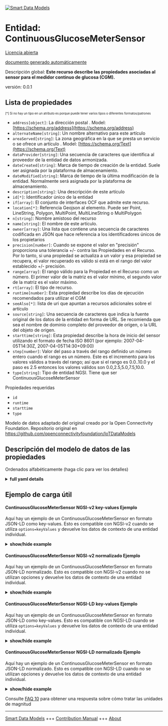 <!-- 10-Header -->  
[![Smart Data Models](https://smartdatamodels.org/wp-content/uploads/2022/01/SmartDataModels_logo.png "Logo")](https://smartdatamodels.org)  
Entidad: ContinuousGlucoseMeterSensor  
=====================================<!-- /10-Header -->  
<!-- 15-License -->  
[Licencia abierta](https://github.com/smart-data-models//dataModel.OCF/blob/master/ContinuousGlucoseMeterSensor/LICENSE.md)  
[documento generado automáticamente](https://docs.google.com/presentation/d/e/2PACX-1vTs-Ng5dIAwkg91oTTUdt8ua7woBXhPnwavZ0FxgR8BsAI_Ek3C5q97Nd94HS8KhP-r_quD4H0fgyt3/pub?start=false&loop=false&delayms=3000#slide=id.gb715ace035_0_60)  
<!-- /15-License -->  
<!-- 20-Description -->  
Descripción global: **Este recurso describe las propiedades asociadas al sensor para el medidor continuo de glucosa (CGM).**  
versión: 0.0.1  
<!-- /20-Description -->  
<!-- 30-PropertiesList -->  

## Lista de propiedades  

<sup><sub>[*] Si no hay un tipo en un atributo es porque puede tener varios tipos o diferentes formatos/patrones</sub></sup>  
- `address[object]`: La dirección postal  . Model: [https://schema.org/address](https://schema.org/address)- `alternateName[string]`: Un nombre alternativo para este artículo  - `areaServed[string]`: La zona geográfica en la que se presta un servicio o se ofrece un artículo  . Model: [https://schema.org/Text](https://schema.org/Text)- `dataProvider[string]`: Una secuencia de caracteres que identifica al proveedor de la entidad de datos armonizada.  - `dateCreated[string]`: Marca de tiempo de creación de la entidad. Suele ser asignada por la plataforma de almacenamiento.  - `dateModified[string]`: Marca de tiempo de la última modificación de la entidad. Normalmente será asignada por la plataforma de almacenamiento.  - `description[string]`: Una descripción de este artículo  - `id[*]`: Identificador único de la entidad  - `if[array]`: El conjunto de interfaces OCF que admite este recurso.  - `location[*]`: Referencia Geojson al elemento. Puede ser Point, LineString, Polygon, MultiPoint, MultiLineString o MultiPolygon  - `n[string]`: Nombre amistoso del recurso  - `name[string]`: El nombre de este artículo.  - `owner[array]`: Una lista que contiene una secuencia de caracteres codificada en JSON que hace referencia a los identificadores únicos de los propietarios  - `precision[number]`: Cuando se expone el valor en "precisión" proporciona una tolerancia +/- contra las Propiedades en el Recurso. Por lo tanto, si una propiedad se actualiza a un valor y esa propiedad se recupera, el valor recuperado es válido si está en el rango del valor establecido +/- precisión.  - `range[array]`: El rango válido para la Propiedad en el Recurso como un número. El primer valor de la matriz es el valor mínimo, el segundo valor de la matriz es el valor máximo.  - `rt[array]`: El tipo de recurso.  - `runtime[number]`: Esta propiedad describe los días de ejecución recomendados para utilizar el CGM  - `seeAlso[*]`: lista de uri que apuntan a recursos adicionales sobre el artículo  - `source[string]`: Una secuencia de caracteres que indica la fuente original de los datos de la entidad en forma de URL. Se recomienda que sea el nombre de dominio completo del proveedor de origen, o la URL del objeto de origen.  - `starttime[string]`: Esta propiedad describe la hora de inicio del sensor utilizando el formato de fecha ISO 8601 (por ejemplo: 2007-04-05T14:30Z, 2007-04-05T14:30+09:00)  - `step[number]`: Valor del paso a través del rango definido un número entero cuando el rango es un número.  Este es el incremento para los valores válidos a través del rango; así que si el rango es 0.0..10.0 y el paso es 2.5 entonces los valores válidos son 0.0,2.5,5.0,7.5,10.0.  - `type[string]`: Tipo de entidad NGSI. Tiene que ser ContinuousGlucoseMeterSensor  <!-- /30-PropertiesList -->  
<!-- 35-RequiredProperties -->  
Propiedades requeridas  
- `id`  - `runtime`  - `starttime`  - `type`  <!-- /35-RequiredProperties -->  
<!-- 40-RequiredProperties -->  
Modelo de datos adaptado del original creado por la Open Connectivity Foundation. Repositorio original en https://github.com/openconnectivityfoundation/IoTDataModels  
<!-- /40-RequiredProperties -->  
<!-- 50-DataModelHeader -->  
## Descripción del modelo de datos de las propiedades  
Ordenados alfabéticamente (haga clic para ver los detalles)  
<!-- /50-DataModelHeader -->  
<!-- 60-ModelYaml -->  
<details><summary><strong>full yaml details</strong></summary>    
```yaml  
ContinuousGlucoseMeterSensor:    
  description: 'This Resource describes the Properties associated with Sensor for Continuous Glucose Meter (CGM).'    
  properties:    
    address:    
      description: 'The mailing address'    
      properties:    
        addressCountry:    
          description: 'Property. The country. For example, Spain. Model:''https://schema.org/addressCountry'''    
          type: string    
        addressLocality:    
          description: 'Property. The locality in which the street address is, and which is in the region. Model:''https://schema.org/addressLocality'''    
          type: string    
        addressRegion:    
          description: 'Property. The region in which the locality is, and which is in the country. Model:''https://schema.org/addressRegion'''    
          type: string    
        postOfficeBoxNumber:    
          description: 'Property. The post office box number for PO box addresses. For example, 03578. Model:''https://schema.org/postOfficeBoxNumber'''    
          type: string    
        postalCode:    
          description: 'Property. The postal code. For example, 24004. Model:''https://schema.org/https://schema.org/postalCode'''    
          type: string    
        streetAddress:    
          description: 'Property. The street address. Model:''https://schema.org/streetAddress'''    
          type: string    
      type: object    
      x-ngsi:    
        model: https://schema.org/address    
        type: Property    
    alternateName:    
      description: 'An alternative name for this item'    
      type: string    
      x-ngsi:    
        type: Property    
    areaServed:    
      description: 'The geographic area where a service or offered item is provided'    
      type: string    
      x-ngsi:    
        model: https://schema.org/Text    
        type: Property    
    dataProvider:    
      description: 'A sequence of characters identifying the provider of the harmonised data entity.'    
      type: string    
      x-ngsi:    
        type: Property    
    dateCreated:    
      description: 'Entity creation timestamp. This will usually be allocated by the storage platform.'    
      format: date-time    
      type: string    
      x-ngsi:    
        type: Property    
    dateModified:    
      description: 'Timestamp of the last modification of the entity. This will usually be allocated by the storage platform.'    
      format: date-time    
      type: string    
      x-ngsi:    
        type: Property    
    description:    
      description: 'A description of this item'    
      type: string    
      x-ngsi:    
        type: Property    
    id:    
      anyOf: &continuousglucosemetersensor_-_properties_-_owner_-_items_-_anyof    
        - description: 'Property. Identifier format of any NGSI entity'    
          maxLength: 256    
          minLength: 1    
          pattern: ^[\w\-\.\{\}\$\+\*\[\]`|~^@!,:\\]+$    
          type: string    
        - description: 'Property. Identifier format of any NGSI entity'    
          format: uri    
          type: string    
      description: 'Unique identifier of the entity'    
      x-ngsi:    
        type: Property    
    if:    
      description: 'The OCF Interface set supported by this Resource.'    
      items:    
        enum:    
          - oic.if.s    
          - oic.if.baseline    
        type: string    
      minItems: 1    
      readOnly: true    
      type: array    
      uniqueItems: true    
      x-ngsi:    
        type: Property    
    location:    
      description: 'Geojson reference to the item. It can be Point, LineString, Polygon, MultiPoint, MultiLineString or MultiPolygon'    
      oneOf:    
        - description: 'GeoProperty. Geojson reference to the item. Point'    
          properties:    
            bbox:    
              items:    
                type: number    
              minItems: 4    
              type: array    
            coordinates:    
              items:    
                type: number    
              minItems: 2    
              type: array    
            type:    
              enum:    
                - Point    
              type: string    
          required:    
            - type    
            - coordinates    
          title: 'GeoJSON Point'    
          type: object    
        - description: 'GeoProperty. Geojson reference to the item. LineString'    
          properties:    
            bbox:    
              items:    
                type: number    
              minItems: 4    
              type: array    
            coordinates:    
              items:    
                items:    
                  type: number    
                minItems: 2    
                type: array    
              minItems: 2    
              type: array    
            type:    
              enum:    
                - LineString    
              type: string    
          required:    
            - type    
            - coordinates    
          title: 'GeoJSON LineString'    
          type: object    
        - description: 'GeoProperty. Geojson reference to the item. Polygon'    
          properties:    
            bbox:    
              items:    
                type: number    
              minItems: 4    
              type: array    
            coordinates:    
              items:    
                items:    
                  items:    
                    type: number    
                  minItems: 2    
                  type: array    
                minItems: 4    
                type: array    
              type: array    
            type:    
              enum:    
                - Polygon    
              type: string    
          required:    
            - type    
            - coordinates    
          title: 'GeoJSON Polygon'    
          type: object    
        - description: 'GeoProperty. Geojson reference to the item. MultiPoint'    
          properties:    
            bbox:    
              items:    
                type: number    
              minItems: 4    
              type: array    
            coordinates:    
              items:    
                items:    
                  type: number    
                minItems: 2    
                type: array    
              type: array    
            type:    
              enum:    
                - MultiPoint    
              type: string    
          required:    
            - type    
            - coordinates    
          title: 'GeoJSON MultiPoint'    
          type: object    
        - description: 'GeoProperty. Geojson reference to the item. MultiLineString'    
          properties:    
            bbox:    
              items:    
                type: number    
              minItems: 4    
              type: array    
            coordinates:    
              items:    
                items:    
                  items:    
                    type: number    
                  minItems: 2    
                  type: array    
                minItems: 2    
                type: array    
              type: array    
            type:    
              enum:    
                - MultiLineString    
              type: string    
          required:    
            - type    
            - coordinates    
          title: 'GeoJSON MultiLineString'    
          type: object    
        - description: 'GeoProperty. Geojson reference to the item. MultiLineString'    
          properties:    
            bbox:    
              items:    
                type: number    
              minItems: 4    
              type: array    
            coordinates:    
              items:    
                items:    
                  items:    
                    items:    
                      type: number    
                    minItems: 2    
                    type: array    
                  minItems: 4    
                  type: array    
                type: array    
              type: array    
            type:    
              enum:    
                - MultiPolygon    
              type: string    
          required:    
            - type    
            - coordinates    
          title: 'GeoJSON MultiPolygon'    
          type: object    
      x-ngsi:    
        type: GeoProperty    
    n:    
      description: 'Friendly name of the Resource'    
      maxLength: 64    
      readOnly: true    
      type: string    
      x-ngsi:    
        type: Property    
    name:    
      description: 'The name of this item.'    
      type: string    
      x-ngsi:    
        type: Property    
    owner:    
      description: 'A List containing a JSON encoded sequence of characters referencing the unique Ids of the owner(s)'    
      items:    
        anyOf: *continuousglucosemetersensor_-_properties_-_owner_-_items_-_anyof    
        description: 'Property. Unique identifier of the entity'    
      type: array    
      x-ngsi:    
        type: Property    
    precision:    
      description: 'When exposed the value in ''precision'' provides a +/- tolerance against the Properties in the Resource. Thus if a Property is UPDATED to a value and that Property then RETRIEVED, the RETRIEVED value is valid if in the range of the set value +/- precision'    
      readOnly: true    
      type: number    
      x-ngsi:    
        type: Property    
    range:    
      description: 'The valid range for the Property in the Resource as a number. The first value in the array is the minimum value, the second value in the array is the maximum value.'    
      items:    
        type: number    
      maxItems: 2    
      minItems: 2    
      readOnly: true    
      type: array    
      x-ngsi:    
        type: Property    
    rt:    
      description: 'The Resource Type.'    
      items:    
        enum:    
          - oic.r.cgm.sensor    
        type: string    
      minItems: 1    
      readOnly: true    
      type: array    
      uniqueItems: true    
      x-ngsi:    
        type: Property    
    runtime:    
      description: 'This Property describes the recommended runtime days using CGM'    
      minimum: 0.0    
      readOnly: true    
      type: number    
      x-ngsi:    
        type: Property    
    seeAlso:    
      description: 'list of uri pointing to additional resources about the item'    
      oneOf:    
        - items:    
            format: uri    
            type: string    
          minItems: 1    
          type: array    
        - format: uri    
          type: string    
      x-ngsi:    
        type: Property    
    source:    
      description: 'A sequence of characters giving the original source of the entity data as a URL. Recommended to be the fully qualified domain name of the source provider, or the URL to the source object.'    
      type: string    
      x-ngsi:    
        type: Property    
    starttime:    
      description: 'This Property describes the Sensor start time using ISO 8601 datetime format (e.g: 2007-04-05T14:30Z, 2007-04-05T14:30+09:00)'    
      readOnly: true    
      type: string    
      x-ngsi:    
        type: Property    
    step:    
      description: 'Step value across the defined range an integer when the range is a number.  This is the increment for valid values across the range; so if range is 0.0..10.0 and step is 2.5 then valid values are 0.0,2.5,5.0,7.5,10.0.'    
      readOnly: true    
      type: number    
      x-ngsi:    
        type: Property    
    type:    
      description: 'NGSI entity type. It has to be ContinuousGlucoseMeterSensor'    
      enum:    
        - ContinuousGlucoseMeterSensor    
      type: string    
      x-ngsi:    
        type: Property    
  required:    
    - starttime    
    - runtime    
    - id    
    - type    
  type: object    
  x-derived-from: https://raw.githubusercontent.com/openconnectivityfoundation/IoTDataModels/master/ContinuousGlucoseMeterSensor.swagger.json    
  x-disclaimer: 'Redistribution and use in source and binary forms, with or without modification, are permitted  provided that the license conditions are met. Copyleft (c) 2021 Contributors to Smart Data Models Program'    
  x-license-url: https://github.com/smart-data-models/dataModel.OCF/blob/master/ContinuousGlucoseMeterSensor/LICENSE.md    
  x-model-schema: https://smart-data-models.github.io/dataModel.OCF/ContinuousGlucoseMeterSensor/schema.json    
  x-model-tags: OCF    
  x-version: 0.0.1    
```  
</details>    
<!-- /60-ModelYaml -->  
<!-- 70-MiddleNotes -->  
<!-- /70-MiddleNotes -->  
<!-- 80-Examples -->  
## Ejemplo de carga útil  
#### ContinuousGlucoseMeterSensor NGSI-v2 key-values Ejemplo  
Aquí hay un ejemplo de un ContinuousGlucoseMeterSensor en formato JSON-LD como key-values. Esto es compatible con NGSI-v2 cuando se utiliza `options=keyValues` y devuelve los datos de contexto de una entidad individual.  
<details><summary><strong>show/hide example</strong></summary>    
```json  
{  
  "id": "urn:ngsi-ld:ContinuousGlucoseMeterSensor:id:WAEX:44862903",  
  "dateCreated": "1999-03-30T22:51:27Z",  
  "dateModified": "2012-12-22T07:39:58Z",  
  "source": "Perhaps price recent total describe time once before. Personal pretty new pull really break whether. Culture listen thank future however.",  
  "name": "Their hand she fire instead knowledge. Television statement meeting experience attorney.",  
  "alternateName": "Full inside great style fall song attention. Way indicate wall Mr section exist. Information training firm room whatever.",  
  "description": "Even resource yourself sea.",  
  "dataProvider": "Test side stand protect response. Education color man general series. Mrs financial pattern program. Think future color however.",  
  "owner": [  
    "urn:ngsi-ld:ContinuousGlucoseMeterSensor:items:VFHC:26378445",  
    "urn:ngsi-ld:ContinuousGlucoseMeterSensor:items:XYIY:53974790"  
  ],  
  "seeAlso": [  
    "urn:ngsi-ld:ContinuousGlucoseMeterSensor:items:ELPR:93944920",  
    "urn:ngsi-ld:ContinuousGlucoseMeterSensor:items:YVNE:68441652"  
  ],  
  "location": {  
    "type": "Point",  
    "coordinates": [  
      61.9624645,  
      19.178525  
    ]  
  },  
  "address": {  
    "streetAddress": "Line guess each impact structure sister. Set he help race outside yeah according step. Method entire hotel hard after. Without break enter direction sit green news.",  
    "addressLocality": "Catch radio down enter pretty. Pattern if until which. Course color general live.",  
    "addressRegion": "Expert reveal world to. Fast civil others relate. Community art team board far serve.",  
    "addressCountry": "Occur off Congress participant meet. Determine discover just production.",  
    "postalCode": "Near involve data. Effort mother candidate run enough.",  
    "postOfficeBoxNumber": "Soon PM off. Onto design soldier manage sound toward. From way perhaps school fact central."  
  },  
  "areaServed": "Reach experience instead people newspaper bar.",  
  "starttime": "Dinner join couple dream loss high real. War during fire board. Become mention again here special.",  
  "runtime": {  
    "type": "Property",  
    "value": 205.2  
  },  
  "rt": [  
    "oic.r.cgm.sensor",  
    "oic.r.cgm.sensor"  
  ],  
  "n": "Center system responsibility. Show very wife address can owner voice. Message so age focus.",  
  "if": [  
    "oic.if.s",  
    "oic.if.s"  
  ],  
  "range": [  
    449.6,  
    786.7  
  ],  
  "step": {  
    "type": "Property",  
    "value": 471.9  
  },  
  "precision": {  
    "type": "Property",  
    "value": 270.2  
  },  
  "type": "ContinuousGlucoseMeterSensor"  
}  
```  
</details>  
#### ContinuousGlucoseMeterSensor NGSI-v2 normalizado Ejemplo  
Aquí hay un ejemplo de un ContinuousGlucoseMeterSensor en formato JSON-LD normalizado. Esto es compatible con NGSI-v2 cuando no se utilizan opciones y devuelve los datos de contexto de una entidad individual.  
<details><summary><strong>show/hide example</strong></summary>    
```json  
{  
  "id": {  
    "type": "string",  
    "value": "urn:ngsi-ld:ContinuousGlucoseMeterSensor:id:WAEX:44862903"  
  },  
  "dateCreated": {  
    "format": "date-time",  
    "type": "string",  
    "value": "1999-03-30T22:51:27Z"  
  },  
  "dateModified": {  
    "format": "date-time",  
    "type": "string",  
    "value": "2012-12-22T07:39:58Z"  
  },  
  "source": {  
    "type": "string",  
    "value": "Perhaps price recent total describe time once before. Personal pretty new pull really break whether. Culture listen thank future however."  
  },  
  "name": {  
    "type": "string",  
    "value": "Their hand she fire instead knowledge. Television statement meeting experience attorney."  
  },  
  "alternateName": {  
    "type": "string",  
    "value": "Full inside great style fall song attention. Way indicate wall Mr section exist. Information training firm room whatever."  
  },  
  "description": {  
    "type": "string",  
    "value": "Even resource yourself sea."  
  },  
  "dataProvider": {  
    "type": "string",  
    "value": "Test side stand protect response. Education color man general series. Mrs financial pattern program. Think future color however."  
  },  
  "owner": {  
    "type": "array",  
    "value": [  
      "urn:ngsi-ld:ContinuousGlucoseMeterSensor:items:VFHC:26378445",  
      "urn:ngsi-ld:ContinuousGlucoseMeterSensor:items:XYIY:53974790"  
    ]  
  },  
  "seeAlso": {  
    "type": "array",  
    "value": [  
      "urn:ngsi-ld:ContinuousGlucoseMeterSensor:items:ELPR:93944920",  
      "urn:ngsi-ld:ContinuousGlucoseMeterSensor:items:YVNE:68441652"  
    ]  
  },  
  "location": {  
    "type": "object",  
    "value": {  
      "type": "Point",  
      "coordinates": [  
        61.9624645,  
        19.178525  
      ]  
    }  
  },  
  "address": {  
    "type": "object",  
    "value": {  
      "streetAddress": "Line guess each impact structure sister. Set he help race outside yeah according step. Method entire hotel hard after. Without break enter direction sit green news.",  
      "addressLocality": "Catch radio down enter pretty. Pattern if until which. Course color general live.",  
      "addressRegion": "Expert reveal world to. Fast civil others relate. Community art team board far serve.",  
      "addressCountry": "Occur off Congress participant meet. Determine discover just production.",  
      "postalCode": "Near involve data. Effort mother candidate run enough.",  
      "postOfficeBoxNumber": "Soon PM off. Onto design soldier manage sound toward. From way perhaps school fact central."  
    }  
  },  
  "areaServed": {  
    "type": "string",  
    "value": "Reach experience instead people newspaper bar."  
  },  
  "starttime": {  
    "type": "string",  
    "value": "Dinner join couple dream loss high real. War during fire board. Become mention again here special."  
  },  
  "runtime": {  
    "type": "object",  
    "value": {  
      "type": "Property",  
      "value": 205.2  
    }  
  },  
  "rt": {  
    "type": "array",  
    "value": [  
      "oic.r.cgm.sensor",  
      "oic.r.cgm.sensor"  
    ]  
  },  
  "n": {  
    "type": "string",  
    "value": "Center system responsibility. Show very wife address can owner voice. Message so age focus."  
  },  
  "if": {  
    "type": "array",  
    "value": [  
      "oic.if.s",  
      "oic.if.s"  
    ]  
  },  
  "range": {  
    "type": "array",  
    "value": [  
      449.6,  
      786.7  
    ]  
  },  
  "step": {  
    "type": "object",  
    "value": {  
      "type": "Property",  
      "value": 471.9  
    }  
  },  
  "precision": {  
    "type": "object",  
    "value": {  
      "type": "Property",  
      "value": 270.2  
    }  
  },  
  "type": {  
    "type": "string",  
    "value": "ContinuousGlucoseMeterSensor"  
  }  
}  
```  
</details>  
#### ContinuousGlucoseMeterSensor NGSI-LD key-values Ejemplo  
Aquí hay un ejemplo de un ContinuousGlucoseMeterSensor en formato JSON-LD como key-values. Esto es compatible con NGSI-LD cuando se utiliza `options=keyValues` y devuelve los datos de contexto de una entidad individual.  
<details><summary><strong>show/hide example</strong></summary>    
```json  
{  
    "id": "urn:ngsi-ld:ContinuousGlucoseMeterSensor:id:WAEX:44862903",  
    "dateCreated": "1999-03-30T22:51:27Z",  
    "dateModified": "2012-12-22T07:39:58Z",  
    "source": "Perhaps price recent total describe time once before. Personal pretty new pull really break whether. Culture listen thank future however.",  
    "name": "Their hand she fire instead knowledge. Television statement meeting experience attorney.",  
    "alternateName": "Full inside great style fall song attention. Way indicate wall Mr section exist. Information training firm room whatever.",  
    "description": "Even resource yourself sea.",  
    "dataProvider": "Test side stand protect response. Education color man general series. Mrs financial pattern program. Think future color however.",  
    "owner": [  
        "urn:ngsi-ld:ContinuousGlucoseMeterSensor:items:VFHC:26378445",  
        "urn:ngsi-ld:ContinuousGlucoseMeterSensor:items:XYIY:53974790"  
    ],  
    "seeAlso": [  
        "urn:ngsi-ld:ContinuousGlucoseMeterSensor:items:ELPR:93944920",  
        "urn:ngsi-ld:ContinuousGlucoseMeterSensor:items:YVNE:68441652"  
    ],  
    "location": {  
        "type": "Point",  
        "coordinates": [  
            61.9624645,  
            19.178525  
        ]  
    },  
    "address": {  
        "streetAddress": "Line guess each impact structure sister. Set he help race outside yeah according step. Method entire hotel hard after. Without break enter direction sit green news.",  
        "addressLocality": "Catch radio down enter pretty. Pattern if until which. Course color general live.",  
        "addressRegion": "Expert reveal world to. Fast civil others relate. Community art team board far serve.",  
        "addressCountry": "Occur off Congress participant meet. Determine discover just production.",  
        "postalCode": "Near involve data. Effort mother candidate run enough.",  
        "postOfficeBoxNumber": "Soon PM off. Onto design soldier manage sound toward. From way perhaps school fact central."  
    },  
    "areaServed": "Reach experience instead people newspaper bar.",  
    "starttime": "Dinner join couple dream loss high real. War during fire board. Become mention again here special.",  
    "runtime": {  
        "type": "Property",  
        "value": 205.2  
    },  
    "rt": [  
        "oic.r.cgm.sensor",  
        "oic.r.cgm.sensor"  
    ],  
    "n": "Center system responsibility. Show very wife address can owner voice. Message so age focus.",  
    "if": [  
        "oic.if.s",  
        "oic.if.s"  
    ],  
    "range": [  
        449.6,  
        786.7  
    ],  
    "step": {  
        "type": "Property",  
        "value": 471.9  
    },  
    "precision": {  
        "type": "Property",  
        "value": 270.2  
    },  
    "type": "ContinuousGlucoseMeterSensor",  
    "@context": [  
        "https://smartdatamodels.org/context.jsonld",  
        "https://raw.githubusercontent.com/smart-data-models/dataModel.OCF/master/context.jsonld"  
    ]  
}  
```  
</details>  
#### ContinuousGlucoseMeterSensor NGSI-LD normalizado Ejemplo  
Aquí hay un ejemplo de un ContinuousGlucoseMeterSensor en formato JSON-LD normalizado. Esto es compatible con NGSI-LD cuando no se utilizan opciones y devuelve los datos de contexto de una entidad individual.  
<details><summary><strong>show/hide example</strong></summary>    
```json  
{  
    "id": "urn:ngsi-ld:ContinuousGlucoseMeterSensor:id:YJIM:68056027",  
    "dateCreated": {  
        "type": "Property",  
        "value": {  
            "@type": "DateTime",  
            "@value": "2019-03-02T01:19:29Z"  
        }  
    },  
    "dateModified": {  
        "type": "Property",  
        "value": {  
            "@type": "DateTime",  
            "@value": "2016-05-30T02:46:32Z"  
        }  
    },  
    "source": {  
        "type": "Property",  
        "value": "Question four must source also decide role. Bank high word effort. Fine support drive arrive politics institution."  
    },  
    "name": {  
        "type": "Property",  
        "value": "Particularly tell similar recognize card often while. Between within avoid east president."  
    },  
    "alternateName": {  
        "type": "Property",  
        "value": "Little long whose. Still wife beat everyone magazine apply walk."  
    },  
    "description": {  
        "type": "Property",  
        "value": "Cup indeed on simply vote big same modern. Relationship cultural page itself wonder."  
    },  
    "dataProvider": {  
        "type": "Property",  
        "value": "Second seem bed tax recent organization. Drug individual movement ball. Show suffer and small table without prepare."  
    },  
    "owner": {  
        "type": "Property",  
        "value": [  
            "urn:ngsi-ld:ContinuousGlucoseMeterSensor:items:OSEN:98502198",  
            "urn:ngsi-ld:ContinuousGlucoseMeterSensor:items:BJDY:06916629"  
        ]  
    },  
    "seeAlso": {  
        "type": "Property",  
        "value": [  
            "urn:ngsi-ld:ContinuousGlucoseMeterSensor:items:IAUP:42382262"  
        ]  
    },  
    "location": {  
        "type": "Property",  
        "value": {  
            "type": "Point",  
            "coordinates": [  
                -83.8309825,  
                16.633986  
            ]  
        }  
    },  
    "address": {  
        "type": "Property",  
        "value": {  
            "streetAddress": "Same large can must note guess continue once. Father writer suggest edge meeting. Responsibility poor agreement provide quality instead.",  
            "addressLocality": "Style as I site need. Employee scientist minute American improve. Happen pretty project thank structure individual. Human growth build someone hour ten relate media.",  
            "addressRegion": "Stock try drive city increase avoid. Up behind step term difference offer.",  
            "addressCountry": "Republican east true bring home together it. Ability value sign officer long.",  
            "postalCode": "Activity partner worker week reflect. No choice new word hope. Opportunity operation speak girl far they.",  
            "postOfficeBoxNumber": "East mention meet poor wonder model owner movement. Letter three the describe. Where much decade interest."  
        }  
    },  
    "areaServed": {  
        "type": "Property",  
        "value": "Both truth agreement little skill surface. Indicate pretty Democrat Mrs able somebody. Opportunity college spring ask expect couple still audience."  
    },  
    "starttime": {  
        "type": "Property",  
        "value": "Product husband dog science word able. Usually relationship already you."  
    },  
    "runtime": {  
        "type": "Property",  
        "value": 2.8  
    },  
    "rt": {  
        "type": "Property",  
        "value": [  
            "oic.r.cgm.sensor"  
        ]  
    },  
    "n": {  
        "type": "Property",  
        "value": "Picture chair his small small. Story which determine quality."  
    },  
    "if": {  
        "type": "Property",  
        "value": [  
            "oic.if.s"  
        ]  
    },  
    "range": {  
        "type": "Property",  
        "value": [  
            39.0,  
            191.7  
        ]  
    },  
    "step": {  
        "type": "Property",  
        "value": 481.8  
    },  
    "precision": {  
        "type": "Property",  
        "value": 103.6  
    },  
    "type": "ContinuousGlucoseMeterSensor",  
    "@context": [  
        "https://smartdatamodels.org/context.jsonld",  
        "https://raw.githubusercontent.com/smart-data-models/dataModel.OCF/master/context.jsonld"  
    ]  
}  
```  
</details><!-- /80-Examples -->  
<!-- 90-FooterNotes -->  
<!-- /90-FooterNotes -->  
<!-- 95-Units -->  
Consulte [FAQ 10](https://smartdatamodels.org/index.php/faqs/) para obtener una respuesta sobre cómo tratar las unidades de magnitud  
<!-- /95-Units -->  
<!-- 97-LastFooter -->  
---  
[Smart Data Models](https://smartdatamodels.org) +++ [Contribution Manual](https://bit.ly/contribution_manual) +++ [About](https://bit.ly/Introduction_SDM)<!-- /97-LastFooter -->  
